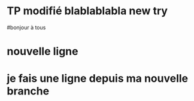 # TP modifié blablablabla new try
#bonjour à tous
# nouvelle ligne
# je fais une ligne depuis ma nouvelle branche
